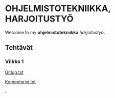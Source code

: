 # OHJELMISTOTEKNIIKKA, HARJOITUSTYÖ
Welcome to my **ohjelmistotekniikka** *harjoitustyö*.

## Tehtävät
### Viikko 1
[Gitlog.txt](https://github.com/Germuu/ot-harjoitusty-/blob/master/laskarit/viikko1/gitlog.txt)

[Komentorivi.txt](https://github.com/Germuu/ot-harjoitusty-/blob/master/laskarit/viikko1/komentorivi.txt)

.
